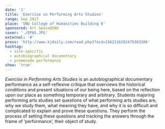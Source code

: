 ```yaml
---
date: '1'
title: 'Exercise in Performing Arts Studies'
range: Sep 2017
place: 'SNU College of Humanities Building 8'
sponsored: Art Space@SNU
cover: './EPAS.JPG'
external: '#'
press: 'http://www.kjdaily.com/read.php3?aid=1562116202475383208'
hashtag:
  - site-specific
  - autobiographical documentary
  - promenade performance
show: 'true'
---
```


_Exercise in Performing Arts Studies_ is an autobiographical documentary performance as a self-reflexive critique that overviews the historical conditions and present situations of our being here, based on the reflection upon our place as something temporary and arbitrary. Students majoring performing arts studies set questions of what performing arts studies are, why we study them, what meaning they have, and why it is so difficult and complicated to explain and prove these questions. They perform the process of setting these questions and tracking the answers through the frame of ‘performance’, their object of study.
